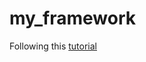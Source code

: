 # my_framework

Following this [tutorial](https://launchschool.medium.com/growing-your-own-web-framework-with-rack-part-1-8c4c630c5faf)
